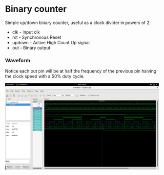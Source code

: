 # Binary counter

Simple up/down binary counter, useful as a clock divider in powers of 2.

* clk - Input clk
* rst - Synchronous Reset
* updown - Active High Count Up signal
* out - Binary output

### Waveform

Notice each out pin will be at half the frequency of the previous pin halving the clock speed with a 50% duty cycle.

![Counting up and then down](waveform.png)